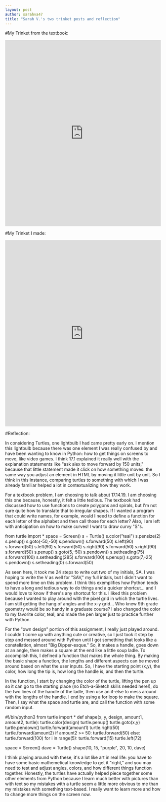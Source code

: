 ```yaml
---
layout: post
author: sarahva47
title: "Sarah V.'s two trinket posts and reflection"
---
```


#My Trinket from the textbook:
<iframe src="https://trinket.io/embed/python/5a4df579bf" width="100%" height="600" frameborder="0" marginwidth="0" marginheight="0" allowfullscreen></iframe>


#My Trinket I made:
<iframe src="https://trinket.io/embed/python/7a673b03fc" width="100%" height="600" frameborder="0" marginwidth="0" marginheight="0" allowfullscreen></iframe>


#Reflection:

In considering Turtles, one lightbulb I had came pretty early on. I mention this lightbulb because there was one element I was really confused by and have been wanting to know in Python: how to get things on screens to move, like video games. I think 17.1 explained it really well with the explanation statements like "ask alex to move forward by 150 units," because that little statement made it click on how something moves: the same way you adjust an element in HTML by moving it little unit by unit. So I think in this instance, comparing turtles to something with which I was already familiar helped a lot in contextualizing how they work.

For a textbook problem, I am choosing to talk about 17.14.19. I am choosing this one because, honestly, it felt a little tedious. The textbook had discussed how to use functions to create polygons and spirals, but I'm not sure quite how to translate that to irregular shapes. If I wanted a program that could write names, for example, would I need to define a function for each letter of the alphabet and then call those for each letter? Also, I am left with anticipation on how to make curves! I want to draw curvy "S"s. 

from turtle import *
space = Screen()
s = Turtle()
s.color("teal")
s.pensize(2)
s.penup()
s.goto(-50,-50)
s.pendown()
s.forward(50)
s.left(90)
s.forward(50)
s.left(90)
s.forward(50)
s.right(90)
s.forward(50)
s.right(90)
s.forward(50)
s.penup()
s.goto(5,-50)
s.pendown()
s.setheading(75)
s.forward(100)
s.setheading(285)
s.forward(100)
s.penup()
s.goto(7,-25)
s.pendown()
s.setheading(0)
s.forward(50)

As seen here, it took me 24 steps to write out two of my initials, SA. I was hoping to write the V as well for "SAV," my full intials, but I didn't want to spend more time on this problem. I think this exemplifies how Python tends to have a long and tedious way to do things and a quicker shortcut... and I would love to know if there's any shortcut for this. I liked this problem because I wanted to play around with the pixel grid in which the turtle lives. I am still getting the hang of angles and the x-y grid... Who knew 9th grade geometry would be so handy in a graduate course? I also changed the color to my favorite color, teal, and made the pen larger just to practice further with Python.

For the "own design" portion of this assignment, I really just played around. I couldn't come up with anything cute or creative, so I just took it step by step and messed around with Python until I got something that looks like a constellation, almost "Big Dipper-esque." So, it makes a handle, goes down at an angle, then makes a square at the end like a little soup ladle. To accomplish this, I defined a function that makes the whole thing. By making the basic shape a function, the lengths and different aspects can be moved around based on what the user inputs. So, I have the starting point (x,y), the color, how long the tip is, how long the handle is, and then the turtle. 

In the function, I start by changing the color of the turtle, lifting the pen up so it can go to the starting place (no Etch-a-Sketch skills needed here!), do the two lines of the handle of the ladle, then use an if-else to mess around with the lengths of the handle. I end by using a for loop to make the square. Then, I say what the space and turtle are, and call the function with some random input.

#!/bin/python3
from turtle import *
def shape(x, y, design, amount1, amount2, turtle):
  turtle.color(design)
  turtle.penup()
  turtle.goto(x,y)
  turtle.pendown()
  turtle.forward(amount1)
  turtle.right(50)
  turtle.forward(amount2)
  if amount2 >= 50:
    turtle.forward(50)
  else:
      turtle.forward(100)
  for i in range(5):
    turtle.forward(15)
    turtle.left(72)

space = Screen()
dave = Turtle()
shape(10, 15, "purple", 20, 10, dave)

I think playing around with these, it's a lot like art in real life: you have to have some basic mathemetical knowledge to get it "right," and you may need to test and adjust angles, colors, and how different things function together. Honestly, the turtles have actually helped piece together some other elements from Python because I learn much better with pictures than with text so my mistakes with a turtle seem a little more obvious to me than my mistakes with something text-based. I really want to learn more and how to change more things on the screen now.
